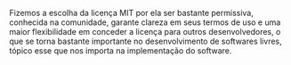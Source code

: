 Fizemos a escolha da licença MIT por ela ser bastante permissiva, conhecida na comunidade, garante clareza em seus termos de uso e uma maior flexibilidade em conceder a licença para outros desenvolvedores, o que se torna bastante importante no desenvolvimento de softwares livres, tópico esse que nos importa na implementação do software. 
